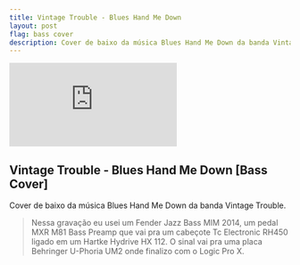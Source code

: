 ```yaml
---
title: Vintage Trouble - Blues Hand Me Down
layout: post
flag: bass cover
description: Cover de baixo da música Blues Hand Me Down da banda Vintage Trouble
---
```


<div class="video-article">
	<iframe src="https://www.youtube.com/embed/CaYXTw-R7TI" frameborder="0" allowfullscreen></iframe>
</div>

## Vintage Trouble - Blues Hand Me Down [Bass Cover]

Cover de baixo da música Blues Hand Me Down da banda Vintage Trouble.

> Nessa gravação eu usei um Fender Jazz Bass MIM 2014, um pedal MXR M81 Bass Preamp que vai pra um cabeçote Tc Electronic RH450 ligado em um Hartke Hydrive HX 112. O sinal vai pra uma placa Behringer U-Phoria UM2 onde finalizo com o Logic Pro X.